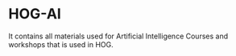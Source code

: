 # HOG-AI
It contains all materials used for Artificial Intelligence Courses and workshops that is used in HOG.
